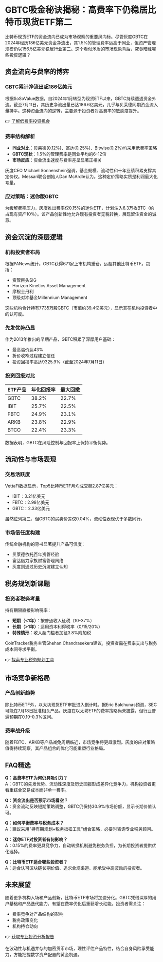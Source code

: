 # GBTC吸金秘诀揭秘：高费率下仍稳居比特币现货ETF第二

比特币现货ETF的资金流向已成为市场观察的重要风向标。尽管灰度GBTC在2024年经历186亿美元资金净流出，其1.5%的管理费率远高于同业，但资产管理规模仍以156.5亿美元稳居行业第二。这个看似矛盾的市场现象背后，究竟暗藏哪些投资逻辑？

## 资金流向与费率的博弈

### GBTC累计净流出超186亿美元
根据SoSoValue数据，自2024年1月转型为现货ETF以来，GBTC持续遭遇资金外流。截至7月11日，其历史净流出量已达186.6亿美元，几乎与贝莱德同期资金流入量持平。这种资金流向的逆转，主要源于投资者对高费率的敏感度提升。

👉 [了解低费率投资机会](https://bit.ly/okx_welcome)

### 费率结构解析
- **同业对比**：贝莱德(0.12%)、富达(0.25%)、Bitwise(0.2%)均采用低费率策略
- **GBTC现状**：1.5%的管理费率是同业平均的6-12倍
- **市场反应**：资金流出速度与费率差呈显著正相关

灰度CEO Michael Sonnenshein强调，基金规模、流动性和十年业绩积累支撑其定价权。Messari联合创始人Dan McArdle认为，这种定价策略实质是利润最大化考量。

### 应对策略：迷你版GBTC
为缓解费率压力，灰度推出费率仅0.15%的迷你ETF，计划注入6.3万枚BTC（约占现有资产10%）。该产品创新性地允许现有投资者无税转换，展现留住资金的诚意。

## 资金沉淀的深层逻辑

### 机构投资者布局
根据PANews统计，GBTC获得671家上市机构重仓，远超其他比特币ETF。包括：
- 资管巨头SIG
- Horizon Kinetics Asset Management
- 摩根士丹利
- 顶级对冲基金Millennium Management

这些机构合计持有7735万股GBTC（市值约39.4亿美元），显示其在机构投资者中的认可度。

### 先发优势凸显
作为2013年推出的早期产品，GBTC积累了深厚用户基础：
- 最高溢价达43%
- 折价收窄过程建立信任
- 投资回报率高达9325.9%（截至2024年7月11日）

### 投资回报对比
| ETF产品 | 年化回报率 | 最大回撤 |
|---------|------------|----------|
| GBTC    | 38.2%      | 22.7%    |
| IBIT    | 25.7%      | 22.5%    |
| FBTC    | 24.9%      | 23.1%    |
| ARKB    | 23.8%      | 22.9%    |
| BTCO    | 22.4%      | 23.3%    |

数据表明，GBTC在风险控制与回报率上保持平衡优势。

## 流动性与市场表现

### 交易活跃度
VettaFi数据显示，Top5比特币ETF月均成交额2.87亿美元：
- IBIT：3.21亿美元
- FBTC：2.98亿美元
- GBTC：2.33亿美元

虽然位列第三，但GBTC的买卖价差仅0.04%，流动性表现优于多数同行。

### 市场信任度构建
传统金融机构的背书显著提升产品可信度：
- 贝莱德依托百年资管经验
- 富达借力家族财富管理网络
- 灰度则通过历史沉淀建立认知

## 税务规划新课题

### 投资者税务考量
持有期限直接影响税率：
- **短期（<1年）**：按普通收入征税（10-37%）
- **长期（>1年）**：适用资本利得税率（0/15/20%）
- **特殊情形**：收入超门槛者加征3.8%附加税

CoinTracker税务主管Shehan Chandrasekera建议，投资者需在费率支出与税务成本间寻求平衡。

👉 [探索专业税务规划工具](https://bit.ly/okx_welcome)

## 市场竞争新格局

### 产品创新趋势
除比特币ETF外，以太坊现货ETF审批进入倒计时。据Eric Balchunas预测，SEC可能在7月18日批准相关产品。灰度在以太坊ETF的费率策略尚未披露，但行业普遍预期在0.19-0.3%区间。

### 费率战升级
随着FBTC、ARKB等产品减免周期临近，市场竞争将更趋激烈。灰度的应对策略值得持续观察，其产品组合的优化可能重塑行业格局。

## FAQ精选

**Q：高费率ETF为何仍具吸引力？**  
A：GBTC的先发优势、流动性深度及历史回报形成差异化竞争力，机构投资者更看重综合交易成本而非单一费率。

**Q：资金流出是否预示市场看空？**  
A：资金流动反映短期策略调整，GBTC仍保持30.9%市场份额，显示长期价值认可。

**Q：如何平衡费率与税务成本？**  
A：建议采用"持有期规划+税务抵扣工具"组合策略，必要时咨询专业税务顾问。

**Q：迷你ETF对投资者有何影响？**  
A：0.15%的费率更具竞争力，自动转换机制避免税务负担，为长期投资者提供优化选择。

**Q：比特币ETF适合哪些投资者？**  
A：适合认可区块链长期价值、追求合规渠道、能承受中高波动的投资者。

## 未来展望

随着更多机构入场和产品创新，比特币ETF市场将加速分化。GBTC凭借深厚的用户基础和产品迭代能力，有望在费率优化后重获增长动能。投资者需关注：
- 费率竞争对产品结构的影响
- 税务政策变化
- 机构持仓动向

👉 [获取专业投资分析报告](https://bit.ly/okx_welcome)  

在波动性与机遇并存的加密货币市场，理性评估产品特性，结合自身风险承受能力，方能把握数字资产配置的黄金机遇。